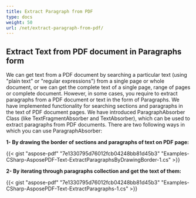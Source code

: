 ```yaml
---
title: Extract Paragraph from PDF
type: docs
weight: 50
url: /net/extract-paragraph-from-pdf/
---
```


## **Extract Text from PDF document in Paragraphs form**
We can get text from a PDF document by searching a particular text (using "plain text" or "regular expressions") from a single page or whole document, or we can get the complete text of a single page, range of pages or complete document. However, in some cases, you require to extract paragraphs from a PDF document or text in the form of Paragraphs. We have implemented functionality for searching sections and paragraphs in the text of PDF document pages. We have introduced ParagraphAbsorber Class (like TextFragmentAbsorber and TextAbsorber), which can be used to extract paragraphs from PDF documents. There are two following ways in which you can use ParagraphAbsorber:

**1- By drawing the border of sections and paragraphs of text on PDF page:**



{{< gist "aspose-pdf" "7e1330795d76012fcb04248bb81d45b3" "Examples-CSharp-AsposePDF-Text-ExtractParagraphsByDrawingBorder-1.cs" >}}

**2- By iterating through paragraphs collection and get the text of them:**



{{< gist "aspose-pdf" "7e1330795d76012fcb04248bb81d45b3" "Examples-CSharp-AsposePDF-Text-ExtractParagraphs-1.cs" >}}

